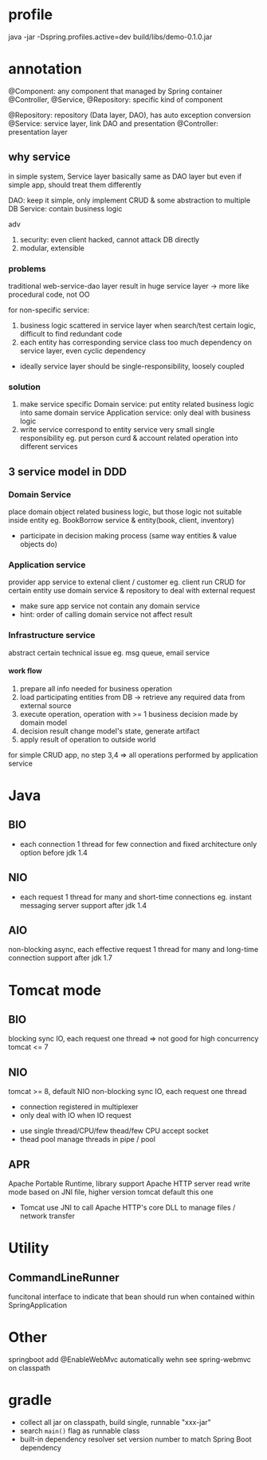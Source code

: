 # profile
java -jar -Dspring.profiles.active=dev build/libs/demo-0.1.0.jar

# annotation
@Component: any component that managed by Spring container
@Controller, @Service, @Repository: specific kind of component

@Repository: repository (Data layer, DAO), has auto exception conversion
@Service: service layer, link DAO and presentation
@Controller: presentation layer

## why service
in simple system, Service layer basically same as DAO layer
but even if simple app, should treat them differently

DAO: keep it simple, only implement CRUD & some abstraction to multiple DB
Service: contain business logic

adv
1. security: even client hacked, cannot attack DB directly
2. modular, extensible

### problems
traditional web-service-dao layer result in huge service layer
-> more like procedural code, not OO

for non-specific service:
1. business logic scattered in service layer
when search/test certain logic, difficult to find
redundant code
2. each entity has corresponding service class
too much dependency on service layer, even cyclic dependency
- ideally service layer should be single-responsibility, loosely coupled

### solution
1. make service specific
Domain service: put entity related business logic into same domain service
Application service: only deal with business logic
2. write service correspond to entity
service very small single responsibility
eg. put person curd & account related operation into different services

## 3 service model in DDD
### Domain Service
place domain object related business logic, but those logic not suitable inside entity
eg. BookBorrow service & entity(book, client, inventory)
- participate in decision making process (same way entities & value objects do)

### Application service
provider app service to extenal client / customer
eg. client run CRUD for certain entity
use domain service & repository to deal with external request
- make sure app service not contain any domain service
- hint: order of calling domain service not affect result

### Infrastructure service
abstract certain technical issue
eg. msg queue, email service

#### work flow
1. prepare all info needed for business operation
2. load participating entities from DB -> retrieve any required data from external source
3. execute operation, operation with >= 1 business decision made by domain model
4. decision result change model's state, generate artifact
5. apply result of operation to outside world

for simple CRUD app, no step 3,4 => all operations performed by application service

# Java
## BIO
- each connection 1 thread
for few connection and fixed architecture
only option before jdk 1.4
## NIO
- each request 1 thread
for many and short-time connections
eg. instant messaging server
support after jdk 1.4
## AIO
non-blocking async, each effective request 1 thread
for many and long-time connection
support after jdk 1.7

# Tomcat mode
## BIO
blocking sync IO, each request one thread => not good for high concurrency
tomcat <= 7 
## NIO
tomcat >= 8, default NIO
non-blocking sync IO, each request one thread
- connection registered in multiplexer
- only deal with IO when IO request
+ use single thread/CPU/few thead/few CPU accept socket
+ thead pool manage threads in pipe / pool

## APR
Apache Portable Runtime, library support Apache HTTP server
read write mode based on JNI file, higher version tomcat default this one
- Tomcat use JNI to call Apache HTTP's core DLL to manage files / network transfer

# Utility
## CommandLineRunner
funcitonal interface to indicate that bean should run when contained within SpringApplication



# Other
springboot add @EnableWebMvc automatically wehn see spring-webmvc on classpath


<!-- ==================================== -->

# gradle 
- collect all jar on classpath, build single, runnable "xxx-jar"
- search `main()` flag as runnable class
- built-in dependency resolver set version number to match Spring Boot dependency










































